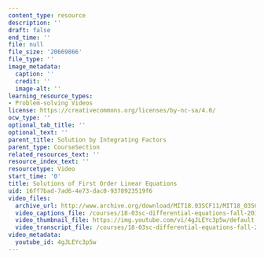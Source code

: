 ```yaml
---
content_type: resource
description: ''
draft: false
end_time: ''
file: null
file_size: '20669866'
file_type: ''
image_metadata:
  caption: ''
  credit: ''
  image-alt: ''
learning_resource_types:
- Problem-solving Videos
license: https://creativecommons.org/licenses/by-nc-sa/4.0/
ocw_type: ''
optional_tab_title: ''
optional_text: ''
parent_title: Solution by Integrating Factors
parent_type: CourseSection
related_resources_text: ''
resource_index_text: ''
resourcetype: Video
start_time: '0'
title: Solutions of First Order Linear Equations
uid: 16ff7bad-7ad6-4e73-dac0-9378923519f6
video_files:
  archive_url: http://www.archive.org/download/MIT18.03SCF11/MIT18_03SC_110708_L2_300k.mp4
  video_captions_file: /courses/18-03sc-differential-equations-fall-2011/d3b681df135558aa9bbd413be4404bfc_4gJLEYc3p5w.vtt
  video_thumbnail_file: https://img.youtube.com/vi/4gJLEYc3p5w/default.jpg
  video_transcript_file: /courses/18-03sc-differential-equations-fall-2011/3f3d8ca39c066fa9d06d60bdcc91f91f_4gJLEYc3p5w.pdf
video_metadata:
  youtube_id: 4gJLEYc3p5w
---
```

